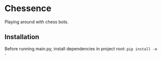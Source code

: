 # Chessence

Playing around with chess bots.

## Installation

Before running main.py, install dependencies in project root:
```pip install -e .```